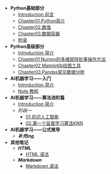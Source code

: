 * **Python基础部分**
    * [Introduction 前言](/00.Python/Introduction.md)
    * [Chapter01.Python简介](/00.Python/Chapter01.PythonReview.md)
    * [Chapter02.数值](/00.Python/Chapter02.Value.md)
    * [Chapter03.数据容器](/00.Python/Chapter03.DataContainers.md)
    * [附录](/00.Python/Chapter_Appendix.md)
* **Python高级部分**
    * [Introduction 简介](/01.Datascience/README.md)
    * [Chapter01 Numpy的多维矩阵批量操作方法](/01.Datascience/Datascience_1numpy.md)
    * [Chapter02 Matplotlib绘图工具](/01.Datascience/Datascience_2matplotlib.md)
    * [Chapter03 Pandas常见数据分析](/01.Datascience/Datascience_3pandas.md)
* **AI机器学习——入门**
    * [Introduction 简介](/02.AI_ML/README.md)
    * [Note 教程](/02.AI_ML/ML.md)
* **AI机器学习——算法进阶篇**
    * [Introduction 简介](/03.AI_ML_机器学习算法集训营/README.md)
    * *阶段一*
      * [01.初识人工智能](/03.AI_ML_机器学习算法集训营/Phase1/01.初识人工智能.md)
      * [02.第一个监督学习算法KNN](/03.AI_ML_机器学习算法集训营/Phase1/02.第一个监督学习算法KNN.md)
* **AI机器学习——公式推导**
    * ***补充ing***
* **其他笔记**
    * ***HTML***
      * [HTML 语法](/Others/HTML高级语法/HTML高级语法.md)
    * ***Markdown***
      * [Markdown 语法](/Others/Markdown笔记/HTML及markdown常用命令.md)
